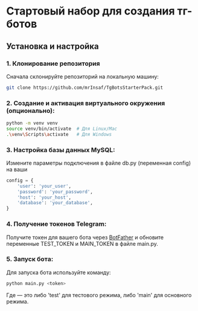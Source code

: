 # Стартовый набор для создания тг-ботов
## Установка и настройка

### 1. Клонирование репозитория

Сначала склонируйте репозиторий на локальную машину:

```bash
git clone https://github.com/mrInsaf/TgBotsStarterPack.git
```

### 2. Создание и активация виртуального окружения (опционально):

```bash
python -m venv venv
source venv/bin/activate  # Для Linux/Mac
.\venv\Scripts\activate   # Для Windows
```

### 3. Настройка базы данных MySQL:

Измените параметры подключения в файле db.py (переменная config) на ваши
```python
config = {
    'user': 'your_user',
    'password': 'your_password',
    'host': 'your_host',
    'database': 'your_database',
}
```

### 4. Получение токенов Telegram:

Получите токен для вашего бота через [BotFather](https://t.me/BotFather) и обновите переменные TEST_TOKEN и MAIN_TOKEN в файле main.py.

### 5. Запуск бота:

Для запуска бота используйте команду:

```bash
python main.py <token>
```
Где <token> — это либо 'test' для тестового режима, либо 'main' для основного режима.

